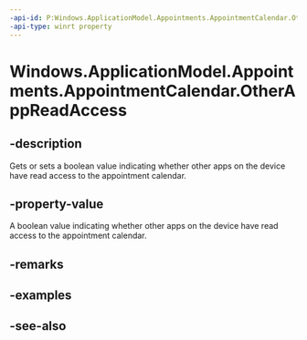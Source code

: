 ```yaml
---
-api-id: P:Windows.ApplicationModel.Appointments.AppointmentCalendar.OtherAppReadAccess
-api-type: winrt property
---
```


<!-- Property syntax
public Windows.ApplicationModel.Appointments.AppointmentCalendarOtherAppReadAccess OtherAppReadAccess { get;  set; }
-->

# Windows.ApplicationModel.Appointments.AppointmentCalendar.OtherAppReadAccess

## -description
Gets or sets a boolean value indicating whether other apps on the device have read access to the appointment calendar.

## -property-value
A boolean value indicating whether other apps on the device have read access to the appointment calendar.

## -remarks

## -examples

## -see-also
